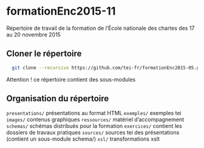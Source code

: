 # formationEnc2015-11
Répertoire de travail de la formation de l’École nationale des chartes des 17 au 20 novembre 2015

## Cloner le répertoire

```bash
  git clone --recursive https://github.com/tei-fr/formationEnc2015-05.git # cloner le répertoire en mettant à jour les sous-modules
```
Attention ! ce répertoire contient des sous-modules

## Organisation du répertoire

`presentations/` présentations au format HTML
`exemples/` exemples tei
`images/` contenus graphiques
`ressources/` matériel d’accompagnement
`schemas/` schémas distribués pour la formation
`exercices/` contient les dossiers de travaux pratiques
`sources/` sources tei des présentations (contient un sous-module schema/)
`xsl/` transformations xslt
